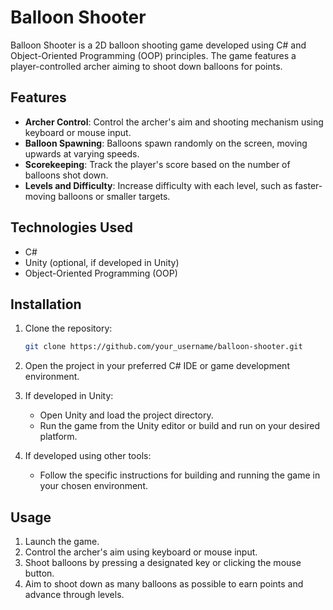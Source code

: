 # Balloon Shooter

Balloon Shooter is a 2D balloon shooting game developed using C# and Object-Oriented Programming (OOP) principles. The game features a player-controlled archer aiming to shoot down balloons for points.

## Features

- **Archer Control**: Control the archer's aim and shooting mechanism using keyboard or mouse input.
- **Balloon Spawning**: Balloons spawn randomly on the screen, moving upwards at varying speeds.
- **Scorekeeping**: Track the player's score based on the number of balloons shot down.
- **Levels and Difficulty**: Increase difficulty with each level, such as faster-moving balloons or smaller targets.

## Technologies Used

- C#
- Unity (optional, if developed in Unity)
- Object-Oriented Programming (OOP)

## Installation

1. Clone the repository:
   ```bash
   git clone https://github.com/your_username/balloon-shooter.git
   ```

2. Open the project in your preferred C# IDE or game development environment.

3. If developed in Unity:
   - Open Unity and load the project directory.
   - Run the game from the Unity editor or build and run on your desired platform.

4. If developed using other tools:
   - Follow the specific instructions for building and running the game in your chosen environment.

## Usage

1. Launch the game.
2. Control the archer's aim using keyboard or mouse input.
3. Shoot balloons by pressing a designated key or clicking the mouse button.
4. Aim to shoot down as many balloons as possible to earn points and advance through levels.
